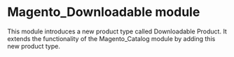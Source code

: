 # Magento_Downloadable module

This module introduces a new product type called Downloadable Product.
It extends the functionality of the Magento_Catalog module by adding this new product type.
